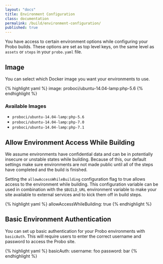 ```yaml
---
layout: "docs"
title: Environment Configuration
class: documentation
permalink: /build/environment-configuration/
published: true
---
```


You have access to certain environment options while configuring your Probo builds. These options are set as top level keys, on the same level as `assets` or `steps` in your `probo.yaml` file.

## Image

You can select which Docker image you want your environments to use.

{% highlight yaml %}
image: proboci/ubuntu-14.04-lamp:php-5.6
{% endhighlight %}

### Available Images

* `proboci/ubuntu-14.04-lamp:php-5.6`
* `proboci/ubuntu-14.04-lamp:php-7.0`
* `proboci/ubuntu-14.04-lamp:php-7.1`


## Allow Environment Access While Building

We assume environments have confidential data and can be in potentially insecure or unstable states while building. Because of this, our default settings make sure environments are not made public until all of the steps have completed and the build is finished.

Setting the `allowAccessWhileBuilding` configuration flag to true allows access to the environment while building. This configuration variable can be used in combination with the `$BUILD_URL` environment variable to make your site available to external services and to kick them off in build steps.

{% highlight yaml %}
allowAccessWhileBuilding: true
{% endhighlight %}

## Basic Environment Authentication

You can set up basic authentication for your Probo environments with `basicAuth`. This will require users to enter the correct username and password to access the Probo site.

{% highlight yaml %}
basicAuth:
  username: foo
  password: bar
{% endhighlight %}
